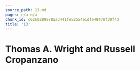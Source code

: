 ```yaml
---
source_path: 13.md
pages: n/a-n/a
chunk_id: c6260289078aa3441fe52554e1dfe48478f30f4d
title: '13'
---
```

# Thomas A. Wright and Russell Cropanzano
